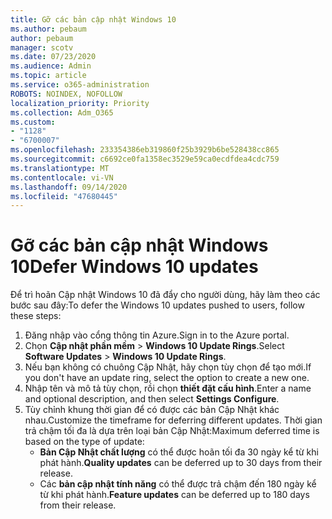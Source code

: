 ```yaml
---
title: Gỡ các bản cập nhật Windows 10
ms.author: pebaum
author: pebaum
manager: scotv
ms.date: 07/23/2020
ms.audience: Admin
ms.topic: article
ms.service: o365-administration
ROBOTS: NOINDEX, NOFOLLOW
localization_priority: Priority
ms.collection: Adm_O365
ms.custom:
- "1128"
- "6700007"
ms.openlocfilehash: 233354386eb319860f25b3929b6be528438cc865
ms.sourcegitcommit: c6692ce0fa1358ec3529e59ca0ecdfdea4cdc759
ms.translationtype: MT
ms.contentlocale: vi-VN
ms.lasthandoff: 09/14/2020
ms.locfileid: "47680445"
---
```

# <a name="defer-windows-10-updates"></a><span data-ttu-id="42497-102">Gỡ các bản cập nhật Windows 10</span><span class="sxs-lookup"><span data-stu-id="42497-102">Defer Windows 10 updates</span></span>

<span data-ttu-id="42497-103">Để trì hoãn Cập nhật Windows 10 đã đẩy cho người dùng, hãy làm theo các bước sau đây:</span><span class="sxs-lookup"><span data-stu-id="42497-103">To defer the Windows 10 updates pushed to users, follow these steps:</span></span>

1. <span data-ttu-id="42497-104">Đăng nhập vào cổng thông tin Azure.</span><span class="sxs-lookup"><span data-stu-id="42497-104">Sign in to the Azure portal.</span></span>
2. <span data-ttu-id="42497-105">Chọn **Cập nhật phần mềm**   >   **Windows 10 Update Rings**.</span><span class="sxs-lookup"><span data-stu-id="42497-105">Select  **Software Updates**  >  **Windows 10 Update Rings**.</span></span>
3. <span data-ttu-id="42497-106">Nếu bạn không có chuông Cập Nhật, hãy chọn tùy chọn để tạo mới.</span><span class="sxs-lookup"><span data-stu-id="42497-106">If you don't have an update ring, select the option to create a new one.</span></span>
4. <span data-ttu-id="42497-107">Nhập tên và mô tả tùy chọn, rồi chọn  **thiết đặt cấu hình**.</span><span class="sxs-lookup"><span data-stu-id="42497-107">Enter a name and optional description, and then select  **Settings Configure**.</span></span>
5. <span data-ttu-id="42497-108">Tùy chỉnh khung thời gian để có được các bản Cập Nhật khác nhau.</span><span class="sxs-lookup"><span data-stu-id="42497-108">Customize the timeframe for deferring different updates.</span></span> <span data-ttu-id="42497-109">Thời gian trả chậm tối đa là dựa trên loại bản Cập Nhật:</span><span class="sxs-lookup"><span data-stu-id="42497-109">Maximum deferred time is based on the type of update:</span></span>
    - <span data-ttu-id="42497-110">**Bản Cập Nhật chất lượng**  có thể được hoãn tối đa 30 ngày kể từ khi phát hành.</span><span class="sxs-lookup"><span data-stu-id="42497-110">**Quality updates**  can be deferred up to 30 days from their release.</span></span>
    - <span data-ttu-id="42497-111">Các **bản cập nhật tính năng** có thể được trả chậm đến 180 ngày kể từ khi phát hành.</span><span class="sxs-lookup"><span data-stu-id="42497-111">**Feature updates**  can be deferred up to 180 days from their release.</span></span>

